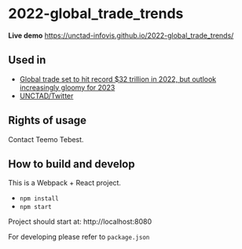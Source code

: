 # 2022-global_trade_trends

**Live demo** https://unctad-infovis.github.io/2022-global_trade_trends/

## Used in

* [Global trade set to hit record $32 trillion in 2022, but outlook increasingly gloomy for 2023](https://unctad.org/news/global-trade-set-hit-record-32-trillion-2022-outlook-increasingly-gloomy-2023)
* [UNCTAD/Twitter](https://twitter.com/UNCTAD/status/1603394554211844097)

## Rights of usage

Contact Teemo Tebest.

## How to build and develop

This is a Webpack + React project.

* `npm install`
* `npm start`

Project should start at: http://localhost:8080

For developing please refer to `package.json`